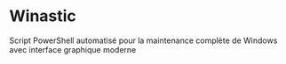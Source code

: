 # Winastic
Script PowerShell automatisé pour la maintenance complète de Windows avec interface graphique moderne
